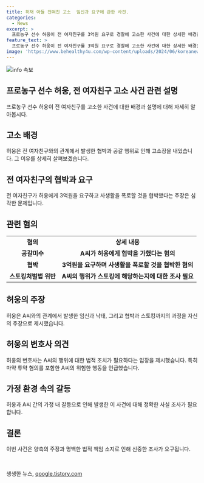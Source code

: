 ```yaml
---
title: 허재 아들 전여친 고소  임신과 요구에 관한 사건.
categories:
  - News
excerpt: >
  프로농구 선수 허웅이 전 여자친구를 3억원 요구로 경찰에 고소한 사건에 대한 상세한 배경을 공개했다. 허웅은 전 여자친구가 자신의 사생활을 폭로하겠다며 협박하고, 공갈미수와 스토킹법 위반 혐의를 제기했다. A씨와의 관계는 3년 동안 두 번의 임신과 낙태, 재결합과 이별을 거듭하며 복잡한 과정을 거친 것으로 알려졌다. 허웅은 A씨의 자해행위와 공격적 행동으로 결별하게 됐으며, A씨가 마약 투약과 협박을 행한 혐의를 제기했다. 허웅은 A씨의 위험한 행동을 막기 위해 구속 영장을 요청했다.
feature_text: >
  프로농구 선수 허웅이 전 여자친구를 3억원 요구로 경찰에 고소한 사건에 대한 상세한 배경을 공개했다. 허웅은 전 여자친구가 자신의 사생활을 폭로하겠다며 협박하고, 공갈미수와 스토킹법 위반 혐의를 제기했다. A씨와의 관계는 3년 동안 두 번의 임신과 낙태, 재결합과 이별을 거듭하며 복잡한 과정을 거친 것으로 알려졌다. 허웅은 A씨의 자해행위와 공격적 행동으로 결별하게 됐으며, A씨가 마약 투약과 협박을 행한 혐의를 제기했다. 허웅은 A씨의 위험한 행동을 막기 위해 구속 영장을 요청했다.
image: 'https://www.behealthy4u.com/wp-content/uploads/2024/06/koreanews.jpg'
---
```


<p><img src="https://www.behealthy4u.com/wp-content/uploads/2024/06/koreanews.jpg" alt="info 속보" /></p>

<h2 data-ke-size="size26">프로농구 선수 허웅, 전 여자친구 고소 사건 관련 설명</h2>

<p data-ke-size="size16">프로농구 선수 허웅이 전 여자친구를 고소한 사건에 대한 배경과 설명에 대해 자세히 알아봅시다.</p>

<h2><b>고소 배경</b></h2>

<p data-ke-size="size16">허웅은 전 여자친구와의 관계에서 발생한 협박과 공갈 행위로 인해 고소장을 내었습니다. 그 이유를 상세히 살펴보겠습니다.</p>

<h2><b>전 여자친구의 협박과 요구</b></h2>

<p data-ke-size="size16">전 여자친구가 허웅에게 3억원을 요구하고 사생활을 폭로할 것을 협박했다는 주장은 심각한 문제입니다.</p>

<h2><b>관련 혐의</b></h2>

<table>
   <tbody>
      <tr>
         <td style="text-align: center; height: 17px;"><b>혐의</b></td>
         <td style="text-align: center; height: 17px;"><b>상세 내용</b></td>
      </tr>
      <tr>
         <td style="text-align: center; height: 17px;"><b>공갈미수</b></td>
         <td style="text-align: center; height: 17px;"><b>A씨가 허웅에게 협박을 가했다는 혐의</b></td>
      </tr>
      <tr>
         <td style="text-align: center; height: 17px;"><b>협박</b></td>
         <td style="text-align: center; height: 17px;"><b>3억원을 요구하며 사생활을 폭로할 것을 협박한 혐의</b></td>
      </tr>
      <tr>
         <td style="text-align: center; height: 17px;"><b>스토킹처벌법 위반</b></td>
         <td style="text-align: center; height: 17px;"><b>A씨의 행위가 스토킹에 해당하는지에 대한 조사 필요</b></td>
      </tr>
   </tbody>
</table>

<h2><b>허웅의 주장</b></h2>

<p data-ke-size="size16">허웅은 A씨와의 관계에서 발생한 임신과 낙태, 그리고 협박과 스토킹까지의 과정을 자신의 주장으로 제시했습니다.</p>

<h2><b>허웅의 변호사 의견</b></h2>

<p data-ke-size="size16">허웅의 변호사는 A씨의 행위에 대한 법적 조치가 필요하다는 입장을 제시했습니다. 특히 마약 투약 혐의를 포함한 A씨의 위험한 행동을 언급했습니다.</p>

<h2><b>가정 환경 속의 갈등</b></h2>

<p data-ke-size="size16">허웅과 A씨 간의 가정 내 갈등으로 인해 발생한 이 사건에 대해 정확한 사실 조사가 필요합니다.</p>

<h2><b>결론</b></h2>

<p data-ke-size="size16">이번 사건은 양측의 주장과 명백한 법적 책임 소지로 인해 신중한 조사가 요구됩니다.</p>

<p data-ke-size="size16">&nbsp;</p>
생생한 뉴스, <a href="https://qoogle.tistory.com" rel="dofollow">qoogle.tistory.com</a>


